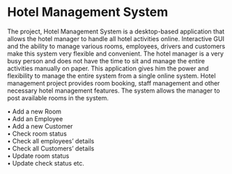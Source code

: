 # Hotel Management System
The project, Hotel Management System is a desktop-based application that allows the hotel manager to handle all hotel activities online. Interactive GUI and the ability to manage various rooms, employees, drivers and customers make this system very flexible and convenient. The hotel manager is a very busy person and does not have the time to sit and manage the entire activities manually on paper. This application gives him the power and flexibility to manage the entire system from a single online system. Hotel management project provides room booking, staff management and other necessary hotel management features. The system allows the manager to post available rooms in the system.


• Add a new Room \
• Add an Employee \
• Add a new Customer \
• Check room status \
• Check all employees’ details \
• Check all Customers’ details \
• Update room status \
• Update check status etc.
